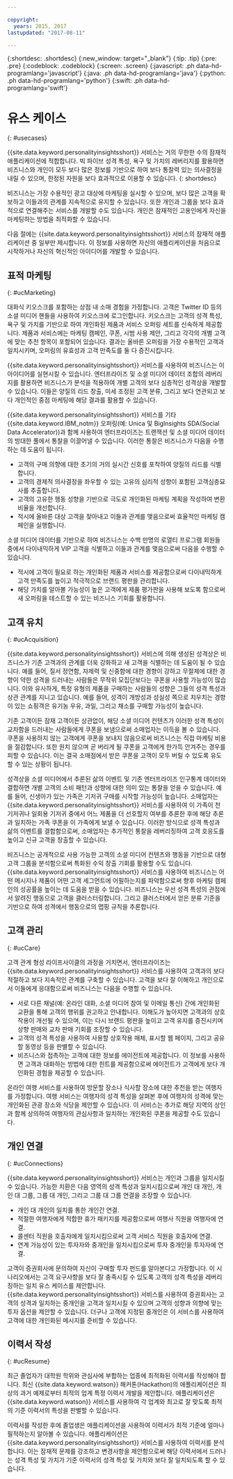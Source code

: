 ```yaml
---

copyright:
  years: 2015, 2017
lastupdated: "2017-08-11"

---
```


{:shortdesc: .shortdesc}
{:new_window: target="_blank"}
{:tip: .tip}
{:pre: .pre}
{:codeblock: .codeblock}
{:screen: .screen}
{:javascript: .ph data-hd-programlang='javascript'}
{:java: .ph data-hd-programlang='java'}
{:python: .ph data-hd-programlang='python'}
{:swift: .ph data-hd-programlang='swift'}

# 유스 케이스
{: #usecases}

{{site.data.keyword.personalityinsightsshort}} 서비스는 거의 무한한 수의 잠재적 애플리케이션에 적합합니다. 
빅 파이브 성격 특성, 욕구 및 가치의 레버리지를 활용하면 비즈니스와 개인이 모두 보다 많은 정보를 기반으로 하여
보다 통찰력 있는 의사결정을 내릴 수 있으며, 한정된 자원을 보다 효과적으로 이용할 수 있습니다.
{: shortdesc}

비즈니스는 가장 수용적인 광고 대상에 마케팅을 실시할 수 있으며, 보다 많은 고객을 확보하고 이들과의 관계를
지속적으로 유지할 수 있습니다. 또한 개인과 그룹을 보다 효과적으로 연결해주는 서비스를 개발할 수도 있습니다. 
개인은 잠재적인 고용인에게 자신을 마케팅하는 방법을 최적화할 수 있습니다. 

다음 절에는 {{site.data.keyword.personalityinsightsshort}} 서비스의 잠재적 애플리케이션 중 일부만 제시합니다. 
이 정보를 사용하면 자신의 애플리케이션을 처음으로 시작하거나 자신의 혁신적인 아이디어를 개발할 수 있습니다. 

## 표적 마케팅
{: #ucMarketing}

대화식 키오스크를 포함하는 상점 내 소매 경험을 가정합니다. 고객은 Twitter ID 등의 소셜 미디어 핸들을 사용하여 키오스크에 로그인합니다. 
키오스크는 고객의 성격 특성, 욕구 및 가치를 기반으로 하여 개인화된 제품과 서비스 오퍼링 세트를 신속하게 제공합니다. 
제품과 서비스에는 마케팅 캠페인, 쿠폰, 시범 사용 제안, 그리고 각각의 개별 고객에 맞는 추천 항목이 포함되어 있습니다. 
결과는 올바른 오퍼링을 가장 수용적인 고객과 일치시키며, 오퍼링의 유효성과 고객 만족도를 둘 다 증진시킵니다. 

{{site.data.keyword.personalityinsightsshort}} 서비스를 사용하여 비즈니스는 이 아이디어를 실현시킬 수 있습니다. 
엔터프라이즈 및 소셜 미디어 데이터 조합의 레버리지를 활용하면 비즈니스가 분석을 적용하여 개별 고객의 보다 심층적인 성격상을 개발할 수 있습니다. 
이들은 양질의 리드 창출, 미세 조정된 고객 분류, 그리고 보다 연관되고 보다 개인적인 중점 마케팅에 해당 결과를 활용할 수 있습니다. 

{{site.data.keyword.personalityinsightsshort}} 서비스를 기타 {{site.data.keyword.IBM_notm}}
오퍼링(예: Unica 및 BigInsights SDA(Social Data Accelerator))과 함께 사용하여 엔터프라이즈는 트랜잭션 및 소셜 미디어
데이터의 방대한 풀에서 통찰을 이끌어낼 수 있습니다. 이러한 통찰은 비즈니스가 다음을 수행하는 데 도움이 됩니다. 

-  고객의 구매 의향에 대한 초기의 거의 실시간 신호를 포착하여 양질의 리드를 식별합니다. 
-   고객의 경제적 의사결정을 좌우할 수 있는 고유의 심리적 성향이 포함된 고객심층묘사를 추출합니다. 
-   고객의 고유한 행동 성향을 기반으로 극도로 개인화된 마케팅 계획을 작성하여 변환 비율을 개선합니다. 
-   적시에 올바른 대상 고객을 찾아내고 이들과 관계를 맺음으로써 효율적인 마케팅 캠페인을 실행합니다. 

소셜 미디어 데이터를 기반으로 하여 비즈니스는 수백 만명의 로열티 프로그램 회원들 중에서
다이내믹하게 VIP 고객을 식별하고 이들과 관계를 맺음으로써 다음을 수행할 수 있습니다. 

- 적시에 고객이 필요로 하는 개인화된 제품과 서비스를 제공함으로써 다이내믹하게 고객 만족도를 높이고 적극적으로 브랜드 평판을 관리합니다. 
- 해당 가치를 알아볼 가능성이 높은 고객에게 제품 평가판을 사용해 보도록 함으로써 새 오퍼링을 테스트할 수 있는 비즈니스 기회를 활용합니다. 

## 고객 유치
{: #ucAcquisition}

{{site.data.keyword.personalityinsightsshort}} 서비스에 의해 생성된 성격상은
비즈니스가 기존 고객과의 관계를 더욱 강화하고 새 고객을 식별하는 데 도움이 될 수 있습니다. 
예를 들어, 질서 정연함, 자제력 및 신중함에 대한 경향이 강하고 무절제에 대한 경향이
약한 성격을 드러내는 사람들은 무작위 모집단보다는 쿠폰을 사용할 가능성이 많습니다. 
이와 유사하게, 특정 유형의 제품을 구매하는 사람들의 성향은 그들의 성격 특성과 상관 관계를 지니고 있습니다. 
예를 들어, 성격이 개방성과 성실성 쪽으로 치우치는 경향이 있는 쇼핑객은 유기농 우유, 과일, 그리고 채소를 구매할 가능성이 높습니다. 

기존 고객이든 잠재 고객이든 상관없이, 해당 소셜 미디어 컨텐츠가 이러한 성격 특성이 교차함을 드러내는 사람들에게 쿠폰을 보냄으로써
소매업자는 이득을 볼 수 있습니다. 쿠폰을 사용하지 않는 고객에게 쿠폰을 보내지 않음으로써 비즈니스는 직접 마케팅 비용을 절감합니다. 
또한 원치 않으며 곧 버리게 될 쿠폰을 고객에게 한가득 안겨주는 경우를 피할 수 있습니다.
이는 결국 소매점에서 받은 쿠폰을 고객이 모두 버릴 수 있도록 유도할 수 있는 상황이 됩니다. 

성격상을 소셜 미디어에서 추론된 삶의 이벤트 및 기존 엔터프라이즈 인구통계 데이터와 결합하면 개별 고객의 소비 패턴과
성향에 대한 의미 있는 통찰을 얻을 수 있습니다. 예를 들어, 신생아가 있는 가족은 기저귀 구매를 시작할 가능성이 높습니다. 
소매업자는 {{site.data.keyword.personalityinsightsshort}} 서비스를 사용하여 이 가족이 천 기저귀나 일회용
기저귀 중에서 어느 제품을 더 선호할지 여부를 추론한 후에 해당 추론과 일치하는 가족 쿠폰을 이 가족에게 보낼 수 있습니다. 
이러한 방식으로 성격 특성과 삶의 이벤트를 결합함으로써, 소매업자는 추가적인 통찰을 레버리징하여 고객 호응도를 높이고 신규 고객을 창출할 수 있습니다.
<!-- Sending coupons for such products to customers whose personality characteristics and life situations make them more likely to use them can increase customer response and generate new customers. -->

비즈니스는 공개적으로 사용 가능한 고객의 소셜 미디어 컨텐츠와 행동을 기반으로 대형 고객 그룹을 분석함으로써
특화된 수익 창출 기회를 활용할 수도 있습니다. {{site.data.keyword.personalityinsightsshort}} 서비스를 사용하여 비즈니스는
어떤 메시지나 제품이 어떤 고객 세그먼트에 어필하는지를 파악함으로써 향후 마케팅 캠페인의 성공률을 높이는 데 도움을 받을 수 있습니다. 
비즈니스는 우선 성격 특성의 관점에서 알려진 행동으로 고객을 클러스터링합니다. 
그리고 클러스터에서 얻은 분류 기준을 기반으로 하여 성격에서 행동으로의 맵핑 규칙을 추론합니다. 

## 고객 관리
{: #ucCare}

고객 관계 형성 라이프사이클의 과정을 거치면서, 엔터프라이즈는 {{site.data.keyword.personalityinsightsshort}}
서비스를 사용하여 고객과의 보다 적절하고 보다 지속적인 관계를 구축할 수 있습니다. 
고객을 보다 잘 이해하고 개인으로서 이들에게 응대함으로써 비즈니스는 다음을 수행할 수 있습니다. 

-   서로 다른 채널(예: 온라인 대화, 소셜 미디어 참여 및 이메일 통신) 간에 개인화된 교환을 통해 고객의 행위를 권고하고 안내합니다. 
이해도가 높아지면 고객과의 상호작용이 개선될 수 있으며, 이는 다시 브랜드 평판을 높이고
고객 유지를 증진시키며 상향 판매와 교차 판매 기회를 조장할 수 있습니다. 
-   고객의 성격 특성을 사용하여 사용할 상호작용 매체, 표시할 웹 페이지, 그리고 공유할 동영상 등을 판별할 수 있습니다. 
-   비즈니스와 접촉하는 고객에 대한 정보를 에이전트에 제공합니다. 이 정보를 사용하면
고객과 대화하는 방법에 대한 힌트를 제공함으로써 에이전트가 고객에게 보다 개인화된 경험을 제공할 수 있습니다. 

온라인 여행 서비스를 사용하여 방문할 장소나 식사할 장소에 대한 추천을 받는 여행자를 가정합니다. 
여행 서비스는 여행자의 성격 특성을 살펴본 후에 여행자의 성격에 맞는 개인화된 관광 장소와 식당을 제안할 수 있습니다. 
이 서비스는 추가로 해당 지역의 상인과 함께 상의하여 여행자의 관심사항과 일치하는 개인화된 쿠폰을 제공할 수도 있습니다. 

## 개인 연결
{: #ucConnections}

{{site.data.keyword.personalityinsightsshort}} 서비스는 개인과 그룹을 일치시킬 수 있습니다. 가능한 치환은
다음 영역의 성격 특성과 일치시킴으로써 개인 대 개인, 개인 대 그룹, 그룹 대 개인, 그리고 그룹 대 그룹 연결을 조장할 수 있습니다. 

<!--

Healthcare provider to patient. A cognitive-care use case developed by the {{site.data.keyword.IBM_notm}} Australia team improves the satisfaction level of such interactions by matching patients with doctors who have a compatible personality.

-->

-   개인 대 개인의 일치를 통한 개인간 연결. 
-   적절한 여행자에게 적합한 휴가 패키지를 제공함으로써 여행사 직원을 여행자에 연결. 
-   콜센터 직원을 호출자에게 일치시킴으로써 고객 서비스 직원을 호출자에 연결.
-   연계 가능성이 있는 투자자와 중개인을 일치시킴으로써 투자 중개인을 투자자에 연결. 

고객이 증권회사에 문의하여 자신이 구매할 투자 펀드를 알아본다고 가정합니다. 이 시나리오에서는
고객 요구사항을 보다 잘 충족시킬 수 있도록 고객의 성격 특성을 레버리징하는 일치 유스 케이스를 제안합니다. 
{{site.data.keyword.personalityinsightsshort}} 서비스를 사용하여 증권회사는 고객의 성격과 일치하는
중개인을 고객과 일치시킬 수 있으며 고객의 성향과 의향에 맞는 투자 옵션을 제안할 수 있습니다. 
더구나 고객에 지정된 중개인은 이 서비스를 사용하여 고객에 대한 개인화된 메시지를 준비할 수 있습니다. 

## 이력서 작성
{: #ucResume}

최근 졸업자가 대학원 학위와 관심사에 부합하는 업종에 최적화된 이력서를 작성해야 합니다. 
최신 {{site.data.keyword.watson}} 해커톤(Hackathon)의 애플리케이션은 최상의 과거 예제로부터 최적의 업계 특정 이력서 개발을 제안합니다. 
애플리케이션은 {{site.data.keyword.watson}} 서비스를 사용하여 각 업계와 최고로 잘 맞도록 최적의 기준 이력서의 특성을 판별할 수 있습니다. 

이력서를 작성한 후에 졸업생은 애플리케이션을 사용하여 이력서가 최적 기준에 얼마나 필적하는지 알아볼 수 있습니다. 
애플리케이션은 {{site.data.keyword.personalityinsightsshort}} 서비스를 사용하여 이력서를 분석합니다. 
이는 잠재적 문제를 강조하고 변경사항을 제안함으로써 해당 이력서에서 드러나는
성격 특성 및 가치가 기준 이력서의 성격 특성 및 가치와 보다 잘 일치되도록 할 수 있습니다. 
